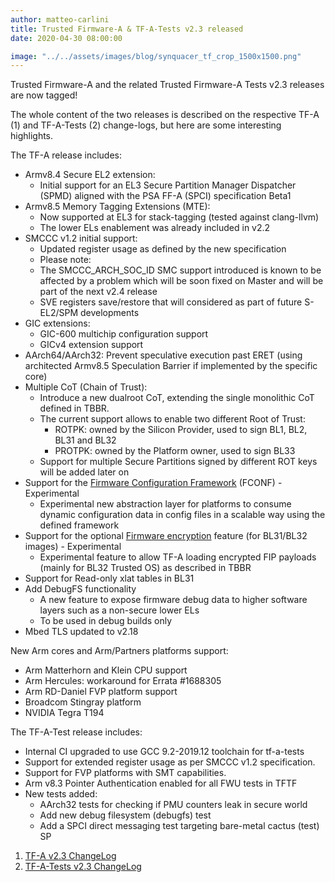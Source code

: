 ```yaml
---
author: matteo-carlini
title: Trusted Firmware-A & TF-A-Tests v2.3 released
date: 2020-04-30 08:00:00

image: "../../assets/images/blog/synquacer_tf_crop_1500x1500.png"
---
```


Trusted Firmware-A and the related Trusted Firmware-A Tests v2.3 releases are now tagged!

The whole content of the two releases is described on the respective TF-A (1) and TF-A-Tests (2) change-logs, but here are some interesting highlights.

The TF-A release includes:

- Armv8.4 Secure EL2 extension:
  - Initial support for an EL3 Secure Partition Manager Dispatcher (SPMD) aligned with the PSA FF-A (SPCI) specification Beta1
- Armv8.5 Memory Tagging Extensions (MTE):
  - Now supported at EL3 for stack-tagging (tested against clang-llvm)
  - The lower ELs enablement was already included in v2.2
- SMCCC v1.2 initial support:
  - Updated register usage as defined by the new specification
  - Please note:
  - The SMCCC_ARCH_SOC_ID SMC support introduced is known to be affected by a problem which will be soon fixed on Master and will be part of the next v2.4 release
  - SVE registers save/restore that will considered as part of future S-EL2/SPM developments
- GIC extensions:
  - GIC-600 multichip configuration support
  - GICv4 extension support
- AArch64/AArch32: Prevent speculative execution past ERET (using architected Armv8.5 Speculation Barrier if implemented by the specific core)
- Multiple CoT (Chain of Trust):
  - Introduce a new dualroot CoT, extending the single monolithic CoT defined in TBBR.
  - The current support allows to enable two different Root of Trust:
    - ROTPK: owned by the Silicon Provider, used to sign BL1, BL2, BL31 and BL32
    - PROTPK: owned by the Platform owner, used to sign BL33
  - Support for multiple Secure Partitions signed by different ROT keys will be added later on
- Support for the [Firmware Configuration Framework](https://trustedfirmware-a.readthedocs.io/en/latest/components/fconf/index.html) (FCONF) - Experimental
  - Experimental new abstraction layer for platforms to consume dynamic configuration data in config files in a scalable way using the defined framework
- Support for the optional [Firmware encryption](https://trustedfirmware-a.readthedocs.io/en/latest/design/trusted-board-boot.html#authenticated-encryption-framework) feature (for BL31/BL32 images) - Experimental
  - Experimental feature to allow TF-A loading encrypted FIP payloads (mainly for BL32 Trusted OS) as described in TBBR
- Support for Read-only xlat tables in BL31
- Add DebugFS functionality
  - A new feature to expose firmware debug data to higher software layers such as a non-secure lower ELs
  - To be used in debug builds only
- Mbed TLS updated to v2.18

New Arm cores and Arm/Partners platforms support:

- Arm Matterhorn and Klein CPU support
- Arm Hercules: workaround for Errata #1688305
- Arm RD-Daniel FVP platform support
- Broadcom Stingray platform
- NVIDIA Tegra T194

The TF-A-Test release includes:

- Internal CI upgraded to use GCC 9.2-2019.12 toolchain for tf-a-tests
- Support for extended register usage as per SMCCC v1.2 specification.
- Support for FVP platforms with SMT capabilities.
- Arm v8.3 Pointer Authentication enabled for all FWU tests in TFTF
- New tests added:
  - AArch32 tests for checking if PMU counters leak in secure world
  - Add new debug filesystem (debugfs) test
  - Add a SPCI direct messaging test targeting bare-metal cactus (test) SP

1. [TF-A v2.3 ChangeLog](https://trustedfirmware-a.readthedocs.io/en/latest/change-log.html#version-2-3)
2. [TF-A-Tests v2.3 ChangeLog](https://trustedfirmware-a-tests.readthedocs.io/en/latest/change-log.html#version-2-3)
